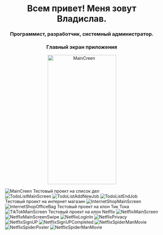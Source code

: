 <h1 align="center">Всем привет! Меня зовут Владислав.</h1>
<h3 align="center">Программист, разработчик, системный администратор.</h3>


<h3 align="center">Главный экран приложения</h3>
<p style="text-align:center;"><img src="screenshotsforgithub/MainScreen.png" alt="MainCreen" width="225" height="425"></p>

![MainCreen](screenshotsforgithub/MainScreen.png "MainScreen")
Тестовый проект на список дел\
![TodoListMainScreen](screenshotsforgithub/1.ToDoListMain.png "ToDoList")
![TodoListAddNewJob](screenshotsforgithub/1.ToDoListAddNew.png "ToDoList")
![TodoListEndJob](screenshotsforgithub/1.ToDoListSwipeRightOrLeft.png "ToDoList")
Тестовый проект на интернет магазин
![InternetShopMainScreen](screenshotsforgithub/2.InternetShopMainScreen.png "InternetShop")
![InternetShopOfficeBag](screenshotsforgithub/2.InternetShopOfficeBag.png "InternetShop")
Тестовый проект на клон Тик Тока
![TikTokMainScreen](screenshotsforgithub/3.TikTokMainScreen.png "TikTok")
Тестовый проект на клон Netflix
![NetflixMainScreen](screenshotsforgithub/4.NetflixMainScreen.png "Netflix")
![NetflixMainScreenSwipe](screenshotsforgithub/4.NetflixMainScreenSwipe.png "Netflix")
![NetflixLoginIn](screenshotsforgithub/4.NetflixLoginIn.pngg "Netflix")
![NetflixPrivacy](screenshotsforgithub/4.NetflixPrivacy.png "Netflix")
![NetflixSignUP](screenshotsforgithub/4.NetflixSignUP.png "Netflix")
![NetflixSignUPCompleted](screenshotsforgithub/4.NetflixSignUPCompleted.png "Netflix")
![NetflixSpiderManMovie](screenshotsforgithub/4.NetflixSpiderManMovie.png "Netflix")
![NetflixSpiderPoster](screenshotsforgithub/4.NetflixSpiderManPosterMovie.png "Netflix")
![NetflixSpiderManMovie](screenshotsforgithub/4.NetflixSpiderMainScreen2.png "Netflix")


